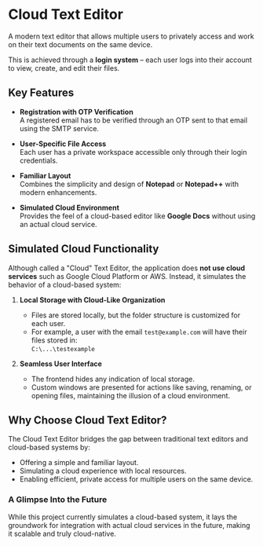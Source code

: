 # Cloud Text Editor  

A modern text editor that allows multiple users to privately access and work on their text documents on the same device.  

This is achieved through a **login system** – each user logs into their account to view, create, and edit their files.  

## Key Features  
- **Registration with OTP Verification**  
  A registered email has to be verified through an OTP sent to that email using the SMTP service.
  
- **User-Specific File Access**  
  Each user has a private workspace accessible only through their login credentials. 

- **Familiar Layout**  
  Combines the simplicity and design of **Notepad** or **Notepad++** with modern enhancements.  

- **Simulated Cloud Environment**  
  Provides the feel of a cloud-based editor like **Google Docs** without using an actual cloud service.  

## Simulated Cloud Functionality  
Although called a "Cloud" Text Editor, the application does **not use cloud services** such as Google Cloud Platform or AWS. Instead, it simulates the behavior of a cloud-based system:  

1. **Local Storage with Cloud-Like Organization**  
   - Files are stored locally, but the folder structure is customized for each user.  
   - For example, a user with the email `test@example.com` will have their files stored in:  
     `C:\...\testexample`  

2. **Seamless User Interface**  
   - The frontend hides any indication of local storage.  
   - Custom windows are presented for actions like saving, renaming, or opening files, maintaining the illusion of a cloud environment.  

## Why Choose Cloud Text Editor?  
The Cloud Text Editor bridges the gap between traditional text editors and cloud-based systems by:  
- Offering a simple and familiar layout.  
- Simulating a cloud experience with local resources.  
- Enabling efficient, private access for multiple users on the same device.  

### A Glimpse Into the Future  
While this project currently simulates a cloud-based system, it lays the groundwork for integration with actual cloud services in the future, making it scalable and truly cloud-native.  
